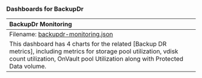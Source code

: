 ### Dashboards for BackupDr

|BackupDr Monitoring|
|:---------------------|
|Filename: [backupdr-monitoring.json](backupdr-monitoring.json)|
|This dashboard has 4 charts for the related [Backup DR metrics], including metrics for storage pool utilization, vdisk count utilization, OnVault pool Utilization along with Protected Data volume.|
